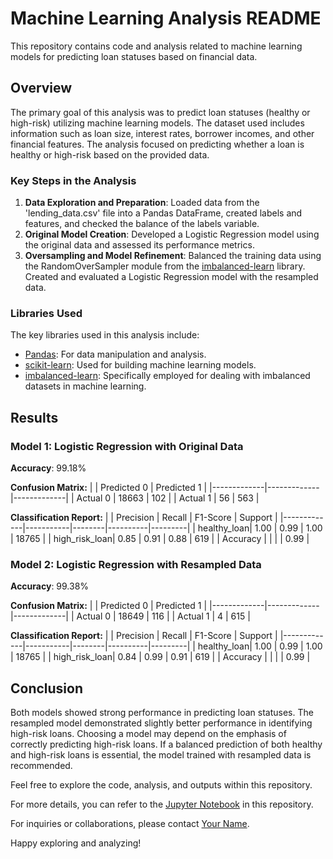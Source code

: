 # Machine Learning Analysis README

This repository contains code and analysis related to machine learning models for predicting loan statuses based on financial data.

## Overview

The primary goal of this analysis was to predict loan statuses (healthy or high-risk) utilizing machine learning models. The dataset used includes information such as loan size, interest rates, borrower incomes, and other financial features. The analysis focused on predicting whether a loan is healthy or high-risk based on the provided data.

### Key Steps in the Analysis

1. **Data Exploration and Preparation**: Loaded data from the 'lending_data.csv' file into a Pandas DataFrame, created labels and features, and checked the balance of the labels variable.
2. **Original Model Creation**: Developed a Logistic Regression model using the original data and assessed its performance metrics.
3. **Oversampling and Model Refinement**: Balanced the training data using the RandomOverSampler module from the [imbalanced-learn](https://imbalanced-learn.org/stable/) library. Created and evaluated a Logistic Regression model with the resampled data.

### Libraries Used

The key libraries used in this analysis include:
- [Pandas](https://pandas.pydata.org/docs/): For data manipulation and analysis.
- [scikit-learn](https://scikit-learn.org/stable/): Used for building machine learning models.
- [imbalanced-learn](https://imbalanced-learn.org/stable/): Specifically employed for dealing with imbalanced datasets in machine learning.

## Results

### Model 1: Logistic Regression with Original Data
**Accuracy**: 99.18%

**Confusion Matrix:**
|             | Predicted 0 | Predicted 1 |
|-------------|-------------|-------------|
| Actual 0    | 18663       | 102         |
| Actual 1    | 56          | 563         |

**Classification Report:** 
|             | Precision | Recall | F1-Score | Support |
|-------------|-----------|--------|----------|---------|
| healthy_loan| 1.00      | 0.99   | 1.00     | 18765   |
| high_risk_loan| 0.85     | 0.91   | 0.88     | 619     |
| Accuracy    |           |        |          | 0.99    |

### Model 2: Logistic Regression with Resampled Data
**Accuracy**: 99.38%

**Confusion Matrix:**
|             | Predicted 0 | Predicted 1 |
|-------------|-------------|-------------|
| Actual 0    | 18649       | 116         |
| Actual 1    | 4           | 615         |

**Classification Report:** 
|             | Precision | Recall | F1-Score | Support |
|-------------|-----------|--------|----------|---------|
| healthy_loan| 1.00      | 0.99   | 1.00     | 18765   |
| high_risk_loan| 0.84     | 0.99   | 0.91     | 619     |
| Accuracy    |           |        |          | 0.99    |

## Conclusion

Both models showed strong performance in predicting loan statuses. The resampled model demonstrated slightly better performance in identifying high-risk loans. Choosing a model may depend on the emphasis of correctly predicting high-risk loans. If a balanced prediction of both healthy and high-risk loans is essential, the model trained with resampled data is recommended.

Feel free to explore the code, analysis, and outputs within this repository.

For more details, you can refer to the [Jupyter Notebook](link-to-your-notebook.ipynb) in this repository.

For inquiries or collaborations, please contact [Your Name](link-to-your-profile).

Happy exploring and analyzing!
